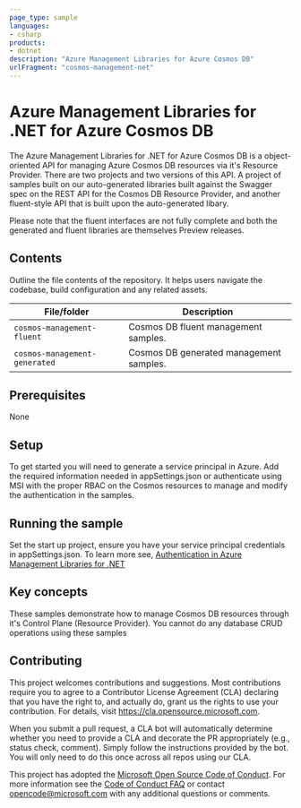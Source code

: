 ```yaml
---
page_type: sample
languages:
- csharp
products:
- dotnet
description: "Azure Management Libraries for Azure Cosmos DB"
urlFragment: "cosmos-management-net"
---
```


# Azure Management Libraries for .NET for Azure Cosmos DB

The Azure Management Libraries for .NET for Azure Cosmos DB is a object-oriented API for managing Azure Cosmos DB resources via it's Resource Provider.
There are two projects and two versions of this API. A project of samples built on our auto-generated libraries built against the Swagger spec on the REST API
for the Cosmos DB Resource Provider, and another fluent-style API that is built upon the auto-generated libary. 

Please note that the fluent interfaces are not fully complete and both the generated and fluent libraries are themselves Preview releases.

## Contents

Outline the file contents of the repository. It helps users navigate the codebase, build configuration and any related assets.

| File/folder                  | Description                                |
|------------------------------|--------------------------------------------|
| `cosmos-management-fluent`   | Cosmos DB fluent management samples.       |
| `cosmos-management-generated`| Cosmos DB generated management samples.    |


## Prerequisites

None

## Setup

To get started you will need to generate a service principal in Azure. Add the required information needed in appSettings.json or authenticate using MSI with the 
proper RBAC on the Cosmos resources to manage and modify the authentication in the samples.

## Running the sample

Set the start up project, ensure you have your service principal credentials in appSettings.json. 
To learn more see, [Authentication in Azure Management Libraries for .NET](https://github.com/Azure/azure-libraries-for-net/blob/master/AUTH.md)

## Key concepts

These samples demonstrate how to manage Cosmos DB resources through it's Control Plane (Resource Provider). You cannot do any database CRUD operations using these samples

## Contributing

This project welcomes contributions and suggestions.  Most contributions require you to agree to a
Contributor License Agreement (CLA) declaring that you have the right to, and actually do, grant us
the rights to use your contribution. For details, visit https://cla.opensource.microsoft.com.

When you submit a pull request, a CLA bot will automatically determine whether you need to provide
a CLA and decorate the PR appropriately (e.g., status check, comment). Simply follow the instructions
provided by the bot. You will only need to do this once across all repos using our CLA.

This project has adopted the [Microsoft Open Source Code of Conduct](https://opensource.microsoft.com/codeofconduct/).
For more information see the [Code of Conduct FAQ](https://opensource.microsoft.com/codeofconduct/faq/) or
contact [opencode@microsoft.com](mailto:opencode@microsoft.com) with any additional questions or comments.
